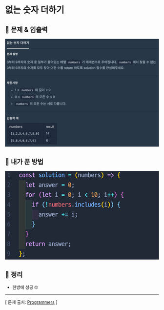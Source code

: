 # 없는 숫자 더하기

## 📍 문제 & 입출력

<img src="./Images/1.png"/>

## 📍 내가 푼 방법

<img src="./Images/2.png"/>

## 📍 정리

- 한방에 성공 🤓

---

[ 문제 출처: [Programmers](https://programmers.co.kr/) ]
